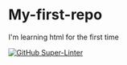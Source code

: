 # My-first-repo
I'm learning html for the first time

[![GitHub Super-Linter](https://github.com/<RahulS416>/<My-first-repo>/workflows/Lint%20Code%20Base/badge.svg)](https://github.com/marketplace/actions/super-linter)
